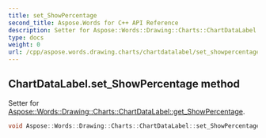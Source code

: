 ```yaml
---
title: set_ShowPercentage
second_title: Aspose.Words for C++ API Reference
description: Setter for Aspose::Words::Drawing::Charts::ChartDataLabel::get_ShowPercentage. 
type: docs
weight: 0
url: /cpp/aspose.words.drawing.charts/chartdatalabel/set_showpercentage/
---
```

## ChartDataLabel.set_ShowPercentage method


Setter for [Aspose::Words::Drawing::Charts::ChartDataLabel::get_ShowPercentage](./get_showpercentage/).

```cpp
void Aspose::Words::Drawing::Charts::ChartDataLabel::set_ShowPercentage(bool value)
```

